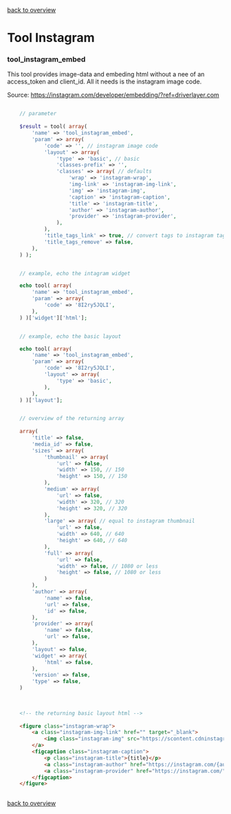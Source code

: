 [back to overview](../../README.markdown#initial-functionality)

Tool Instagram
===============================

### tool_instagram_embed

This tool provides image-data and embeding html without a nee of an access_token and client_id. All it needs is the instagram image code.

Source: https://instagram.com/developer/embedding/?ref=driverlayer.com

````php

	// parameter
	
	$result = tool( array(
		'name' => 'tool_instagram_embed',
		'param' => array(
			'code' => '', // instagram image code
			'layout' => array(
				'type' => 'basic', // basic
				'classes-prefix' => '',
				'classes' => array( // defaults
					'wrap' => 'instagram-wrap',
					'img-link' => 'instagram-img-link',
					'img' => 'instagram-img',
					'caption' => 'instagram-caption',
					'title' => 'instagram-title',
					'author' => 'instagram-author',
					'provider' => 'instagram-provider',
				),
			),
			'title_tags_link' => true, // convert tags to instagram tag links
			'title_tags_remove' => false,
		),
	) );


	// example, echo the intagram widget

	echo tool( array(
		'name' => 'tool_instagram_embed',
		'param' => array(
			'code' => '8I2ry5JQLI',
		),
	) )['widget']['html'];


	// example, echo the basic layout

	echo tool( array(
		'name' => 'tool_instagram_embed',
		'param' => array(
			'code' => '8I2ry5JQLI',
			'layout' => array(
				'type' => 'basic',
			),
		),
	) )['layout'];


	// overview of the returning array
	
	array(
		'title' => false,
		'media_id' => false,
		'sizes' => array(
			'thumbnail' => array(
				'url' => false,
				'width' => 150, // 150
				'height' => 150, // 150
			),
			'medium' => array(
				'url' => false,
				'width' => 320, // 320
				'height' => 320, // 320
			),
			'large' => array( // equal to instagram thumbnail
				'url' => false,
				'width' => 640, // 640
				'height' => 640, // 640
			),
			'full' => array(
				'url' => false,
				'width' => false, // 1080 or less
				'height' => false, // 1080 or less
			)
		),
		'author' => array(
			'name' => false,
			'url' => false,
			'id' => false,
		),
		'provider' => array(
			'name' => false,
			'url' => false,
		),
		'layout' => false,
		'widget' => array(
			'html' => false,
		),
		'version' => false,
		'type' => false,
	)
	
````

````html
	
	<!-- the returning basic layout html -->
	
	<figure class="instagram-wrap">
		<a class="instagram-img-link" href="" target="_blank">
			<img class="instagram-img" src="https://scontent.cdninstagram.com/…">
		</a>
		<figcaption class="instagram-caption">
			<p class="instagram-title">{title}</p>
			<a class="instagram-author" href="https://instagram.com/{autor}" target="_blank">{autor}</a>
			<a class="instagram-provider" href="https://instagram.com/" target="_blank">Instagram</a>
		</figcaption>
	</figure>
	
````

[back to overview](../../README.markdown#initial-functionality)
